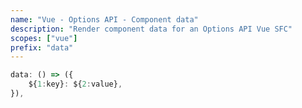 ```yaml
---
name: "Vue - Options API - Component data"
description: "Render component data for an Options API Vue SFC"
scopes: ["vue"]
prefix: "data"
---
```


```typescript
data: () => ({
	${1:key}: ${2:value},
}),
```
